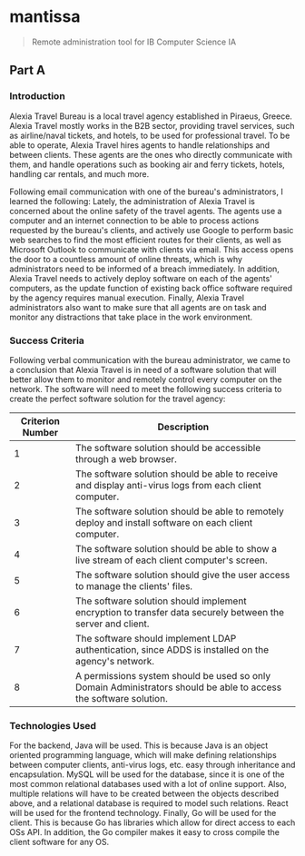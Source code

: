 # mantissa
> Remote administration tool for IB Computer Science IA

## Part A

### Introduction

Alexia Travel Bureau is a local travel agency established in Piraeus, Greece. Alexia Travel mostly works in the B2B sector, providing travel services, such as airline/naval tickets, and hotels, to be used for professional travel. To be able to operate, Alexia Travel hires agents to handle relationships and between clients. These agents are the ones who directly communicate with them, and handle operations such as booking air and ferry tickets, hotels, handling car rentals, and much more.

Following email communication with one of the bureau's administrators, I learned the following: Lately, the administration of Alexia Travel is concerned about the online safety of the travel agents. The agents use a computer and an internet connection to be able to process actions requested by the bureau's clients, and actively use Google to perform basic web searches to find the most efficient routes for their clients, as well as Microsoft Outlook to communicate with clients via email. This access opens the door to a countless amount of online threats, which is why administrators need to be informed of a breach immediately. In addition, Alexia Travel needs to actively deploy software on each of the agents' computers, as the update function of existing back office software required by the agency requires manual execution. Finally, Alexia Travel administrators also want to make sure that all agents are on task and monitor any distractions that take place in the work environment.

### Success Criteria

Following verbal communication with the bureau administrator, we came to a conclusion that Alexia Travel is in need of a software solution that will better allow them to monitor and remotely control every computer on the network. The software will need to meet the following success criteria to create the perfect software solution for the travel agency:

| **Criterion Number** | **Description** |
| --- | --- |
| 1 | The software solution should be accessible through a web browser. |
| 2 | The software solution should be able to receive and display anti-virus logs from each client computer. |
| 3 | The software solution should be able to remotely deploy and install software on each client computer. |
| 4 | The software solution should be able to show a live stream of each client computer's screen. |
| 5 | The software solution should give the user access to manage the clients' files. |
| 6 | The software solution should implement encryption to transfer data securely between the server and client. |
| 7 | The software should implement LDAP authentication, since ADDS is installed on the agency's network. |
| 8 | A permissions system should be used so only Domain Administrators should be able to access the software solution. |

### Technologies Used

For the backend, Java will be used. This is because Java is an object oriented programming language, which will make defining relationships between computer clients, anti-virus logs, etc. easy through inheritance and encapsulation. MySQL will be used for the database, since it is one of the most common relational databases used with a lot of online support. Also, multiple relations will have to be created between the objects described above, and a relational database is required to model such relations. React will be used for the frontend technology. Finally, Go will be used for the client. This is because Go has libraries which allow for direct access to each OSs API. In addition, the Go compiler makes it easy to cross compile the client software for any OS.

